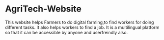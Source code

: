 # AgriTech-Website
This website helps Farmers to do digital farming,to find workers for doing different tasks.
It also helps workers to find a job.
It is a multilingual platform so that it can be accessible by anyone and userfreindly also.
